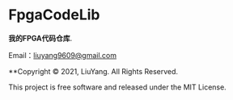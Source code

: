 # FpgaCodeLib 
**我的FPGA代码仓库**.  

Email：liuyang9609@gmail.com

**Copyright © 2021, LiuYang. All Rights Reserved. 

This project is free software and released under the MIT License.